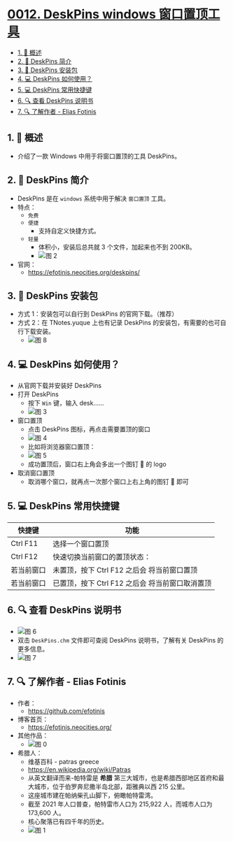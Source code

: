 # [0012. DeskPins windows 窗口置顶工具](https://github.com/Tdahuyou/TNotes.notes/tree/main/notes/0012.%20DeskPins%20windows%20%E7%AA%97%E5%8F%A3%E7%BD%AE%E9%A1%B6%E5%B7%A5%E5%85%B7)

<!-- region:toc -->

- [1. 📝 概述](#1--概述)
- [2. 📒 DeskPins 简介](#2--deskpins-简介)
- [3. 📂 DeskPins 安装包](#3--deskpins-安装包)
- [4. 💻 DeskPins 如何使用？](#4--deskpins-如何使用)
- [5. 💻 DeskPins 常用快捷键](#5--deskpins-常用快捷键)
- [6. 🔍 查看 DeskPins 说明书](#6--查看-deskpins-说明书)
- [7. 🔍 了解作者 - Elias Fotinis](#7--了解作者---elias-fotinis)

<!-- endregion:toc -->

## 1. 📝 概述

- 介绍了一款 Windows 中用于将窗口置顶的工具 DeskPins。

## 2. 📒 DeskPins 简介

- DeskPins 是在 `windows` 系统中用于解决 `窗口置顶` 工具。
- 特点：
  - `免费`
  - `便捷`
    - 支持自定义快捷方式。
  - `轻量`
    - 体积小，安装后总共就 3 个文件，加起来也不到 200KB。
    - ![图 2](https://cdn.jsdelivr.net/gh/Tdahuyou/imgs@main/2025-05-05-07-12-21.png)
- 官网：
  - https://efotinis.neocities.org/deskpins/

## 3. 📂 DeskPins 安装包

- 方式 1：安装包可以自行到 DeskPins 的官网下载。（推荐）
- 方式 2：在 TNotes.yuque 上也有记录 DeskPins 的安装包，有需要的也可自行下载安装。
  - ![图 8](https://cdn.jsdelivr.net/gh/Tdahuyou/imgs@main/2025-05-05-07-20-29.png)

## 4. 💻 DeskPins 如何使用？

- 从官网下载并安装好 DeskPins
- 打开 DeskPins
  - 按下 `Win` 键，输入 desk……
  - ![图 3](https://cdn.jsdelivr.net/gh/Tdahuyou/imgs@main/2025-05-05-07-13-25.png)
- 窗口置顶
  - 点击 DeskPins 图标，再点击需要置顶的窗口
  - ![图 4](https://cdn.jsdelivr.net/gh/Tdahuyou/imgs@main/2025-05-05-07-14-11.png)
  - 比如将浏览器窗口置顶：
  - ![图 5](https://cdn.jsdelivr.net/gh/Tdahuyou/imgs@main/2025-05-05-07-14-22.png)
  - 成功置顶后，窗口右上角会多出一个图钉 📌 的 logo
- 取消窗口置顶
  - 取消哪个窗口，就再点一次那个窗口上右上角的图钉 📌 即可

## 5. 💻 DeskPins 常用快捷键

| 快捷键     | 功能                                            |
| ---------- | ----------------------------------------------- |
| Ctrl F11   | 选择一个窗口置顶                                |
| Ctrl F12   | 快速切换当前窗口的置顶状态：                    |
| 若当前窗口 | 未置顶，按下 Ctrl F12 之后会 将当前窗口置顶     |
| 若当前窗口 | 已置顶，按下 Ctrl F12 之后会 将当前窗口取消置顶 |

## 6. 🔍 查看 DeskPins 说明书

- ![图 6](https://cdn.jsdelivr.net/gh/Tdahuyou/imgs@main/2025-05-05-07-18-45.png)
- 双击 `DeskPins.chm` 文件即可查阅 DeskPins 说明书，了解有关 DeskPins 的更多信息。
- ![图 7](https://cdn.jsdelivr.net/gh/Tdahuyou/imgs@main/2025-05-05-07-19-03.png)

## 7. 🔍 了解作者 - Elias Fotinis

- 作者：
  - https://github.com/efotinis
- 博客首页：
  - https://efotinis.neocities.org/
- 其他作品：
  - ![图 0](https://cdn.jsdelivr.net/gh/Tdahuyou/imgs@main/2025-05-05-07-08-19.png)
- 希腊人：
  - 维基百科 - patras greece
  - https://en.wikipedia.org/wiki/Patras
  - 从英文翻译而来-帕特雷是 **希腊** 第三大城市，也是希腊西部地区首府和最大城市，位于伯罗奔尼撒半岛北部，距雅典以西 215 公里。
  - 这座城市建在帕纳柴孔山脚下，俯瞰帕特雷湾。
  - 截至 2021 年人口普查，帕特雷市人口为 215,922 人，而城市人口为 173,600 人。
  - 核心聚落已有四千年的历史。
  - ![图 1](https://cdn.jsdelivr.net/gh/Tdahuyou/imgs@main/2025-05-05-07-10-51.png)
